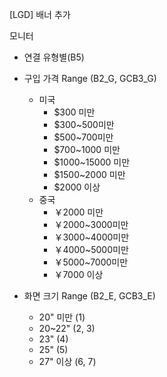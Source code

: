 [LGD] 배너 추가

모니터
- 연결 유형별(B5)
- 구입 가격 Range (B2_G, GCB3_G)
	- 미국
		- $300 미만
		- $300~500미만
		- $500~700미만
		- $700~1000 미만
		- $1000~15000 미만
		- $1500~2000 미만
		- $2000 이상
	- 중국
		- ￥2000 미만
		- ￥2000~3000미만
		- ￥3000~4000미만
		- ￥4000~5000미만
		- ￥5000~7000미만
		- ￥7000 이상

- 화면 크기 Range (B2_E, GCB3_E)
	- 20" 미만 (1)
	- 20~22" (2, 3)
	- 23" (4)
	- 25" (5)
	- 27" 이상 (6, 7)